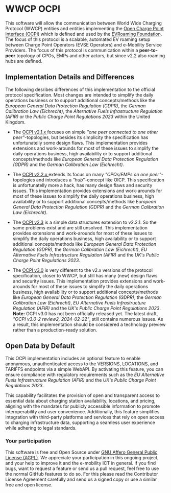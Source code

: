 WWCP OCPI
=========

This software will allow the communication between World Wide Charging Protocol (WWCP) entities and entities implementing the [Open Charge Point Interface (OCPI)](https://github.com/ocpi/ocpi) which is defined and used by the [EVRoaming Foundation](https://evroaming.org). The focus of this protocol is a scalable, automated EV roaming setup between Charge Point Operators (EVSE Operators) and e-Mobility Service Providers. The focus of this protocol is communication within a **peer-to-peer** topology of CPOs, EMPs and other actors, but since v2.2 also roaming hubs are defined.


## Implementation Details and Differences

The following desribes differences of this implementation to the official protocol specification.
Most changes are intended to simplify the daily operations business or to support additional concepts/methods like the *European General Data Protection Regulation (GDPR)*, the *German Calibration Law (Eichrecht)*, the *Alternative Fuels Infrastructure Regulation (AFIR)* or the *Public Charge Point Regulations 2023* within the United Kingdom.

- The [OCPI v2.1.x ](WWCP_OCPIv2.1.1/README.md) focuses on simple *"one peer connected to one other peer"*-topologies, but besides its simplicity the specification has unfortunatelly some design flaws. This implementation provides extensions and work-arounds for most of these issues to simplify the daily operations business, high availability or to support additional concepts/methods like *European General Data Protection Regulation (GDPR)* and the *German Calibration Law (Eichrecht)*.

- The [OCPI v2.2.x ](WWCP_OCPIv2.2.1/README.md) extends its focus on many *"CPOs/EMPs on one peer"*-topologies and introduces a *"hub*"-concept like OICP. This specification is unfortunatelly more a hack, has many design flaws and security issues. This implementation provides extensions and work-arounds for most of these issues to simplify the daily operations business, high availability or to support additional concepts/methods like *European General Data Protection Regulation (GDPR)* and the *German Calibration Law (Eichrecht)*.

- The [OCPI v2.3](WWCP_OCPIv2.3/README.md) is a simple data structures extension to v2.2.1. So the same problems exist and are still unsolved. This implementation provides extensions and work-arounds for most of these issues to simplify the daily operations business, high availability or to support additional concepts/methods like *European General Data Protection Regulation (GDPR)*, the *German Calibration Law (Eichrecht)*, *EU Alternative Fuels Infrastructure Regulation (AFIR)* and the *UK's Public Charge Point Regulations 2023*.

- The [OCPI v3.0](WWCP_OCPIv2.0/README.md) is very different to the v2.x versions of the protocol specification, closer to WWCP, but still has many (new) design flaws and security issues. This implementation provides extensions and work-arounds for most of these issues to simplify the daily operations business, high availability or to support additional concepts/methods like *European General Data Protection Regulation (GDPR)*, the *German Calibration Law (Eichrecht)*, *EU Alternative Fuels Infrastructure Regulation (AFIR)* and the *UK's Public Charge Point Regulations 2023*.    
**Note:** OCPI v3.0 has not been officially released yet. The latest draft, *"OCPI v3.0-2 review2, 2024-02-22"*, still contains numerous issues. As a result, this implementation should be considered a technology preview rather than a production-ready solution.


## Open Data by Default

This OCPI implementation includes an optional feature to enable anonymous, unauthenticated access to the VERSIONS, LOCATIONS, and TARIFFS endpoints via a simple WebAPI. By activating this feature, you can ensure compliance with regulatory requirements such as the *EU Alternative Fuels Infrastructure Regulation (AFIR)* and the *UK's Public Charge Point Regulations 2023*.

This capability facilitates the provision of open and transparent access to essential data about charging station availability, locations, and pricing, aligning with the mandates for publicly accessible information to promote interoperability and user convenience. Additionally, this feature simplifies integration with third-party platforms and services that rely on open access to charging infrastructure data, supporting a seamless user experience while adhering to legal standards.


### Your participation

This software is free and Open Source under [GNU Affero General Public License (AGPL)](LICENSE).
We appreciate your participation in this ongoing project, and your help to
improve it and the e-mobility ICT in general. If you find bugs, want to request
a feature or send us a pull request, feel free to use the normal GitHub
features to do so. For this please read the Contributor License Agreement
carefully and send us a signed copy or use a similar free and open license.
